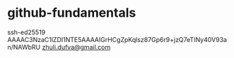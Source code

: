 # github-fundamentals
ssh-ed25519 AAAAC3NzaC1lZDI1NTE5AAAAIGrHCgZpKqlsz87Gp6r9+jzQ7eTINy40V93an/NAWbRU zhuli.dufva@gmail.com
